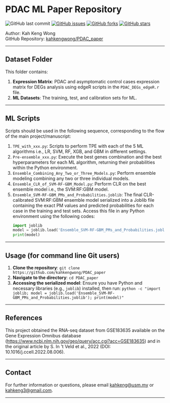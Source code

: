 # PDAC ML Paper Repository
![GitHub last commit](https://img.shields.io/github/last-commit/kahkengwong/PDAC_paper)
[![GitHub issues](https://img.shields.io/github/issues/kahkengwong/PDAC_paper)](https://github.com/kahkengwong/PDAC_paper/issues)
[![GitHub forks](https://img.shields.io/github/forks/kahkengwong/PDAC_paper)](https://github.com/kahkengwong/PDAC_paper/network)
[![GitHub stars](https://img.shields.io/github/stars/kahkengwong/PDAC_paper)](https://github.com/kahkengwong/PDAC_paper/stargazers)

Author: Kah Keng Wong  
GitHub Repository: [kahkengwong/PDAC_paper](https://github.com/kahkengwong/PDAC_paper)

---

## Dataset Folder
This folder contains:
1. **Expression Matrix**: PDAC and asymptomatic control cases expression matrix for DEGs analysis using edgeR scripts in the `PDAC_DEGs_edgeR.r` file.
2. **ML Datasets**: The training, test, and calibration sets for ML.

---

## ML Scripts
Scripts should be used in the following sequence, corresponding to the flow of the main project/manuscript:
1. `TPE_with_xxx.py`: Scripts to perform TPE with each of the 5 ML algorithms i.e., LR, SVM, RF, XGB, and GBM in different settings.
2. `Pre-ensemble_xxx.py`: Execute the best genes combination and the best hyperparameters for each ML algorithm, returning their probabilities within the Python environment.
3. `Ensemble_Combining_Any_Two_or_Three_Models.py`: Perform ensemble modeling combining any two or three individual models.
4. `Ensemble_CLR_of_SVM-RF-GBM_Model.py`: Perform CLR on the best ensemble model i.e., the SVM:RF:GBM model.
5. `Ensemble_SVM-RF-GBM_PMs_and_Probabilities.joblib`: The final CLR-calibrated SVM:RF:GBM ensemble model serialized into a Joblib file containing the exact PM values and predicted probabilities for each case in the training and test sets. Access this file in any Python environment using the following codes:
    ```python
    import joblib
    model = joblib.load('Ensemble_SVM-RF-GBM_PMs_and_Probabilities.joblib')
    print(model)
    ```

---

## Usage (for command line Git users)
1. **Clone the repository**: ```git clone https://github.com/kahkengwong/PDAC_paper```
2. **Navigate to the directory**: ```cd PDAC_paper```
3. **Accessing the serialized model**: Ensure you have Python and necessary libraries (e.g., `joblib`) installed, then run: ```python -c "import joblib; model = joblib.load('Ensemble_SVM-RF-GBM_PMs_and_Probabilities.joblib'); print(model)"```

---

## References
This project obtained the RNA-seq dataset from GSE183635 available on the Gene Expression Omnibus database (https://www.ncbi.nlm.nih.gov/geo/query/acc.cgi?acc=GSE183635) and in the original article by S. In 't Veld et al., 2022 (DOI: 10.1016/j.ccell.2022.08.006).

---

## Contact
For further information or questions, please email [kahkeng@usm.my](mailto:kahkeng@usm.my) or [kahkeng3@gmail.com](mailto:kahkeng3@gmail.com).

---
